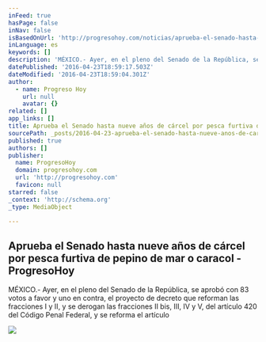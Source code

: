 ```yaml
---
inFeed: true
hasPage: false
inNav: false
isBasedOnUrl: 'http://progresohoy.com/noticias/aprueba-el-senado-hasta-nueve-anos-de-carcel-por-pesca-furtiva-de-pepino-de-mar-o-caracol-10065617/?utm_source=dlvr.it&utm_medium=facebook'
inLanguage: es
keywords: []
description: 'MÉXICO.- Ayer, en el pleno del Senado de la República, se aprobó con 83 votos a favor y uno en contra, el proyecto de decreto que reforman las fracciones I y II, y se derogan las fracciones II bis, III, IV y V, del artículo 420 del Código Penal Federal, y se reforma el artículo'
datePublished: '2016-04-23T18:59:17.503Z'
dateModified: '2016-04-23T18:59:04.301Z'
author:
  - name: Progreso Hoy
    url: null
    avatar: {}
related: []
app_links: []
title: Aprueba el Senado hasta nueve años de cárcel por pesca furtiva de pepino de mar o caracol - ProgresoHoy
sourcePath: _posts/2016-04-23-aprueba-el-senado-hasta-nueve-anos-de-carcel-por-pesca-furti.md
published: true
authors: []
publisher:
  name: ProgresoHoy
  domain: progresohoy.com
  url: 'http://progresohoy.com'
  favicon: null
starred: false
_context: 'http://schema.org'
_type: MediaObject

---
```

<article style=""><h1>Aprueba el Senado hasta nueve años de cárcel por pesca furtiva de pepino de mar o caracol - ProgresoHoy</h1><p>MÉXICO.- Ayer, en el pleno del Senado de la República, se aprobó con 83 votos a favor y uno en contra, el proyecto de decreto que reforman las fracciones I y II, y se derogan las fracciones II bis, III, IV y V, del artículo 420 del Código Penal Federal, y se reforma el artículo</p><img src="http://i1.wp.com/progresohoy.com/wp-content/uploads/2015/12/ImagePH-2015-12-09-a-las-9.26.04-a.m..jpg?resize=1119%2C625" /></article>